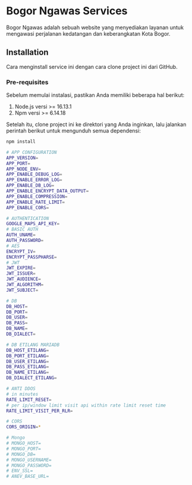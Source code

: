 # Bogor Ngawas Services

Bogor Ngawas adalah sebuah website yang menyediakan layanan untuk mengawasi perjalanan kedatangan dan keberangkatan Kota Bogor.

## Installation

Cara menginstall service ini dengan cara clone project ini dari GitHub.

### Pre-requisites

Sebelum memulai instalasi, pastikan Anda memiliki beberapa hal berikut:

1. Node.js versi >= 16.13.1
2. Npm versi >= 6.14.18

Setelah itu, clone project ini ke direktori yang Anda inginkan, lalu jalankan perintah berikut untuk mengunduh semua dependensi:

```bash
npm install

# APP CONFIGURATION
APP_VERSION=
APP_PORT=
APP_NODE_ENV=
APP_ENABLE_DEBUG_LOG=
APP_ENABLE_ERROR_LOG=
APP_ENABLE_DB_LOG=
APP_ENABLE_ENCRYPT_DATA_OUTPUT=
APP_ENABLE_COMPRESSION=
APP_ENABLE_RATE_LIMIT=
APP_ENABLE_CORS=

# AUTHENTICATION
GOOGLE_MAPS_API_KEY=
# BASIC AUTH
AUTH_UNAME=
AUTH_PASSWORD=
# AES
ENCRYPT_IV=
ENCRYPT_PASSPHARSE=
# JWT
JWT_EXPIRE=
JWT_ISSUER=
JWT_AUDIENCE=
JWT_ALGORITHM=
JWT_SUBJECT=

# DB
DB_HOST=
DB_PORT=
DB_USER=
DB_PASS=
DB_NAME=
DB_DIALECT=

# DB ETILANG MARIADB
DB_HOST_ETILANG=
DB_PORT_ETILANG=
DB_USER_ETILANG=
DB_PASS_ETILANG=
DB_NAME_ETILANG=
DB_DIALECT_ETILANG=

# ANTI DDOS
# in minutes
RATE_LIMIT_RESET=
# per ip/window limit visit api within rate limit reset time
RATE_LIMIT_VISIT_PER_RLR=

# CORS
CORS_ORIGIN=*

# Mongo
# MONGO_HOST=
# MONGO_PORT=
# MONGO_DB=
# MONGO_USERNAME=
# MONGO_PASSWORD=
# ENV_SSL=
# ANEV_BASE_URL=
